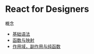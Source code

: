 # React for Designers

概念

* [基础语法](docs/syntax.md)
* [函数与映射](docs/function.md)
* [作用域，副作用与纯函数](docs/function-scope-effect-pure.md)
